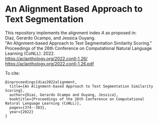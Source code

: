 # An Alignment Based Approach to Text Segmentation

This repository implements the alignment index $A$ as proposed in:  
Diaz, Gerardo Ocampo, and Jessica Ouyang.  
"An Alignment-based Approach to Text Segmentation Similarity Scoring."  
Proceedings of the 26th Conference on Computational Natural Language Learning (CoNLL). 2022.  
<https://aclanthology.org/2022.conll-1.26/>  
<https://aclanthology.org/2022.conll-1.26.pdf>  

To cite:  
```
@inproceedings{diaz2022alignment,
  title={An Alignment-based Approach to Text Segmentation Similarity Scoring},
  author={Diaz, Gerardo Ocampo and Ouyang, Jessica},
  booktitle={Proceedings of the 26th Conference on Computational Natural Language Learning (CoNLL)},
  pages={374--383},
  year={2022}
}
```